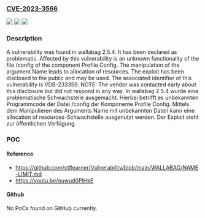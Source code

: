 ### [CVE-2023-3566](https://cve.mitre.org/cgi-bin/cvename.cgi?name=CVE-2023-3566)
![](https://img.shields.io/static/v1?label=Product&message=wallabag&color=blue)
![](https://img.shields.io/static/v1?label=Version&message=2.5.4%20&color=brightgreen)
![](https://img.shields.io/static/v1?label=Vulnerability&message=CWE-770%20Allocation%20of%20Resources&color=brightgreen)

### Description

A vulnerability was found in wallabag 2.5.4. It has been declared as problematic. Affected by this vulnerability is an unknown functionality of the file /config of the component Profile Config. The manipulation of the argument Name leads to allocation of resources. The exploit has been disclosed to the public and may be used. The associated identifier of this vulnerability is VDB-233359. NOTE: The vendor was contacted early about this disclosure but did not respond in any way.
In wallabag 2.5.4 wurde eine problematische Schwachstelle ausgemacht. Hierbei betrifft es unbekannten Programmcode der Datei /config der Komponente Profile Config. Mittels dem Manipulieren des Arguments Name mit unbekannten Daten kann eine allocation of resources-Schwachstelle ausgenutzt werden. Der Exploit steht zur öffentlichen Verfügung.

### POC

#### Reference
- https://github.com/ctflearner/Vulnerability/blob/main/WALLABAG/NAME-LIMIT.md
- https://youtu.be/ouwud0PlHkE

#### Github
No PoCs found on GitHub currently.

